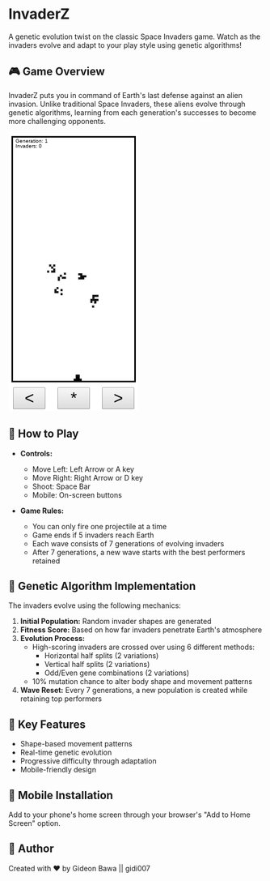 # InvaderZ

A genetic evolution twist on the classic Space Invaders game. Watch as the invaders evolve and adapt to your play style using genetic algorithms!

## 🎮 Game Overview

InvaderZ puts you in command of Earth's last defense against an alien invasion. Unlike traditional Space Invaders, these aliens evolve through genetic algorithms, learning from each generation's successes to become more challenging opponents.


![Screenshot](./Screenshot.png)

## 🚀 How to Play

- **Controls:**
  - Move Left: Left Arrow or A key
  - Move Right: Right Arrow or D key
  - Shoot: Space Bar
  - Mobile: On-screen buttons

- **Game Rules:**
  - You can only fire one projectile at a time
  - Game ends if 5 invaders reach Earth
  - Each wave consists of 7 generations of evolving invaders
  - After 7 generations, a new wave starts with the best performers retained

## 🧬 Genetic Algorithm Implementation

The invaders evolve using the following mechanics:

1. **Initial Population:** Random invader shapes are generated
2. **Fitness Score:** Based on how far invaders penetrate Earth's atmosphere
3. **Evolution Process:** 
   - High-scoring invaders are crossed over using 6 different methods:
     - Horizontal half splits (2 variations)
     - Vertical half splits (2 variations)
     - Odd/Even gene combinations (2 variations)
   - 10% mutation chance to alter body shape and movement patterns
4. **Wave Reset:** Every 7 generations, a new population is created while retaining top performers

## 🎯 Key Features

- Shape-based movement patterns
- Real-time genetic evolution
- Progressive difficulty through adaptation
- Mobile-friendly design
 

## 📱 Mobile Installation

Add to your phone's home screen through your browser's "Add to Home Screen" option.

## 👤 Author

Created with ❤️ by Gideon Bawa || gidi007
